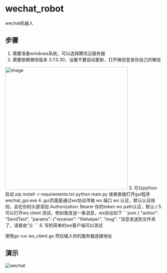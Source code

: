 # wechat_robot
wechat机器人

## 步骤
 1. 需要准备windows系统，可以选择腾讯云服务器
 2. 需要依赖微信版本 3.7.0.30，设置不要自动更新，打开微信登录你自己的微信
 <img width="393" alt="image" src="https://github.com/Xuzan9396/wechat_robot/assets/24741439/2f88944a-9f8e-4178-a299-83aa716aa592">
 3. 可以python 启动
   pip install -r requirements.txt 
   python main.py
  或者直接打开gui程序
  wechat_gui.exe
 4. gui页面是通过ws协议传输
  ws 端口
  ws 认证，默认认证规则，会在你的头部添加 Authorization: Bearer 你的token
  ws path认证，默认:/
 5. 可以打开ws client 测试，例如我发送一条消息，ws协议如下
```json
{ "action": "SendText", "params": {"receiver": "filehelper", "msg": "消息发送到文件夹了，请查收"}}
```
6. 写的简单的ws客户端可以测试
   
使用go run ws_client.go 
然后输入你的服务器连接地址 



## 演示
![wechat](https://github.com/Xuzan9396/wechat_robot/assets/24741439/f57b43ad-c116-44b5-9658-e34898152cdd)
